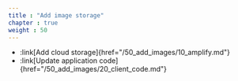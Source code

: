 ```yaml
---
title : "Add image storage"
chapter : true
weight : 50
---
```


* :link[Add cloud storage]{href="/50_add_images/10_amplify.md"}
* :link[Update application code]{href="/50_add_images/20_client_code.md"}